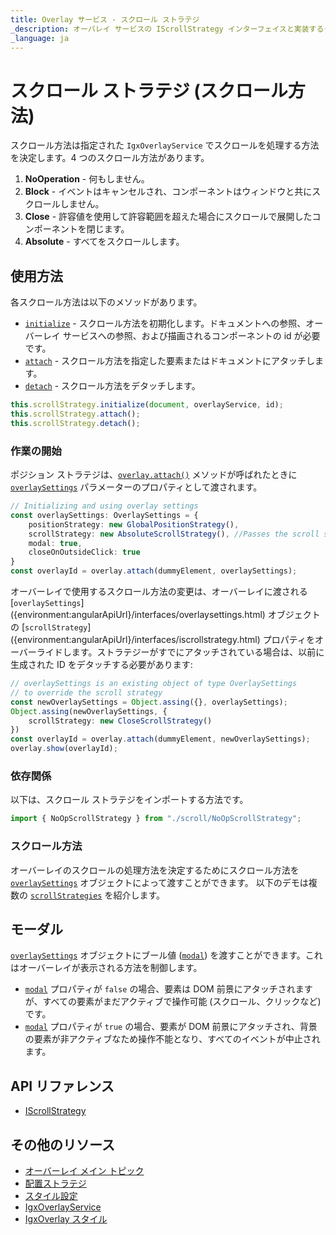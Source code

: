 ```yaml
---
title: Overlay サービス - スクロール ストラテジ
_description: オーバレイ サービスの IScrollStrategy インターフェイスと実装するクラスについての説明とその例です。
_language: ja
---
```


# スクロール ストラテジ (スクロール方法)

スクロール方法は指定された `IgxOverlayService` でスクロールを処理する方法を決定します。4 つのスクロール方法があります。
1. **NoOperation** -  何もしません。
2. **Block** - イベントはキャンセルされ、コンポーネントはウィンドウと共にスクロールしません。
3. **Close** - 許容値を使用して許容範囲を超えた場合にスクロールで展開したコンポーネントを閉じます。
4. **Absolute** - すべてをスクロールします。

## 使用方法

各スクロール方法は以下のメソッドがあります。
 - [`initialize`]({environment:angularApiUrl}/interfaces/iscrollstrategy.html#initialize) - スクロール方法を初期化します。ドキュメントへの参照、オーバーレイ サービスへの参照、および描画されるコンポーネントの id が必要です。
 - [`attach`]({environment:angularApiUrl}/interfaces/iscrollstrategy.html#attach) - スクロール方法を指定した要素またはドキュメントにアタッチします。
 - [`detach`]({environment:angularApiUrl}/interfaces/iscrollstrategy.html#detach) - スクロール方法をデタッチします。

```typescript
this.scrollStrategy.initialize(document, overlayService, id);
this.scrollStrategy.attach();
this.scrollStrategy.detach();
```
<div class="divider--half"></div>

### 作業の開始
ポジション ストラテジは、[`overlay.attach()`]({environment:angularApiUrl}/classes/igxoverlayservice.html#attach) メソッドが呼ばれたときに [`overlaySettings`]({environment:angularApiUrl}/interfaces/overlaysettings.html) パラメーターのプロパティとして渡されます。
```typescript
// Initializing and using overlay settings
const overlaySettings: OverlaySettings = {
    positionStrategy: new GlobalPositionStrategy(),
    scrollStrategy: new AbsoluteScrollStrategy(), //Passes the scroll strategy
    modal: true,
    closeOnOutsideClick: true
}
const overlayId = overlay.attach(dummyElement, overlaySettings); 
``` 
<div class="divider"></div>

オーバーレイで使用するスクロール方法の変更は、オーバーレイに渡される [`overlaySettings`] ({environment:angularApiUrl}/interfaces/overlaysettings.html) オブジェクトの [`scrollStrategy`] ({environment:angularApiUrl}/interfaces/iscrollstrategy.html) プロパティをオーバーライドします。ストラテジーがすでにアタッチされている場合は、以前に生成された ID をデタッチする必要があります:
```typescript
// overlaySettings is an existing object of type OverlaySettings
// to override the scroll strategy
const newOverlaySettings = Object.assing({}, overlaySettings);
Object.assing(newOverlaySettings, {
    scrollStrategy: new CloseScrollStrategy()
})
const overlayId = overlay.attach(dummyElement, newOverlaySettings);
overlay.show(overlayId);
```
<div class="divider--half"></div>

### 依存関係

以下は、スクロール ストラテジをインポートする方法です。

```typescript
import { NoOpScrollStrategy } from "./scroll/NoOpScrollStrategy";
```

### スクロール方法
オーバーレイのスクロールの処理方法を決定するためにスクロール方法を [`overlaySettings`]({environment:angularApiUrl}/interfaces/overlaysettings.html) オブジェクトによって渡すことができます。
以下のデモは複数の [`scrollStrategies`]({environment:angularApiUrl}/interfaces/iscrollstrategy.html) を紹介します。

<code-view style="height: 400px" 
           data-demos-base-url="{environment:demosBaseUrl}" 
           iframe-src="{environment:demosBaseUrl}/interactions/overlay-scroll-sample-2" >
</code-view>

<div class="divider--half"></div>

## モーダル
[`overlaySettings`]({environment:angularApiUrl}/interfaces/overlaysettings.html) オブジェクトにブール値 ([`modal`]({environment:angularApiUrl}/interfaces/overlaysettings.html#modal)) を渡すことができます。これはオーバーレイが表示される方法を制御します。
- [`modal`]({environment:angularApiUrl}/interfaces/overlaysettings.html#modal) プロパティが `false` の場合、要素は DOM 前景にアタッチされますが、すべての要素がまだアクティブで操作可能 (スクロール、クリックなど) です。
- [`modal`]({environment:angularApiUrl}/interfaces/overlaysettings.html#modal) プロパティが `true` の場合、要素が DOM 前景にアタッチされ、背景の要素が非アクティブなため操作不能となり、すべてのイベントが中止されます。


<code-view style="height: 400px" 
           data-demos-base-url="{environment:demosBaseUrl}" 
           iframe-src="{environment:demosBaseUrl}/interactions/overlay-scroll-sample-1" >
</code-view>

<div class="divider--half"></div>

## API リファレンス
* [IScrollStrategy]({environment:angularApiUrl}/interfaces/iscrollstrategy.html)

## その他のリソース
* [オーバーレイ メイン トピック](overlay.md)
* [配置ストラテジ](overlay-position.md)
* [スタイル設定](overlay-styling.md)
* [IgxOverlayService]({environment:angularApiUrl}/classes/igxoverlayservice.html)
* [IgxOverlay スタイル]({environment:sassApiUrl}/index.html#function-overlay-theme)